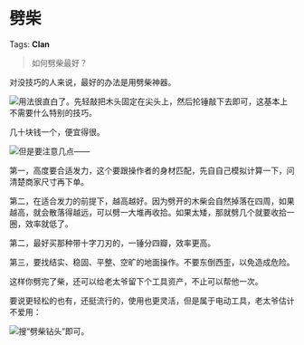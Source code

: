 # 劈柴

Tags: **Clan**

> 如何劈柴最好？



对没技巧的人来说，最好的办法是用劈柴神器。

![](https://pic1.zhimg.com/50/v2-0d02ec284a9e68921cd9645150fddd05_720w.jpg?source=1940ef5c)用法很直白了。先轻敲把木头固定在尖头上，然后抡锤敲下去即可，这基本上不需要什么特别的技巧。

几十块钱一个，便宜得很。

![](https://picx.zhimg.com/50/v2-3b14aeb78dce7c1ec982aa8910286000_720w.jpg?source=1940ef5c)但是要注意几点——

第一，高度要合适发力，这个要跟操作者的身材匹配，先自自己模拟计算一下，问清楚商家尺寸再下单。

第二，在适合发力的前提下，越高越好。因为劈开的木柴会自然掉落在四周，如果越高，就会散落得越远，可以劈一大堆再收拾。如果太矮，那就劈几个就要收拾一圈，效率就低了。

第二，最好买那种带十字刀刃的，一锤分四瓣，效率更高。

第三，要找结实、稳固、平整、空旷的地面操作。不要东倒西歪，以免造成危险。

  


这样你劈完了柴，还可以给老太爷留下个工具资产，不止可以帮他一次。

  


要说更轻松的也有，还挺流行的，使用也更灵活，但是属于电动工具，老太爷估计不爱用：

![](https://picx.zhimg.com/50/v2-f1f483ee030abf5742f1e3c5d6280ad0_720w.jpg?source=1940ef5c)搜“劈柴钻头”即可。



